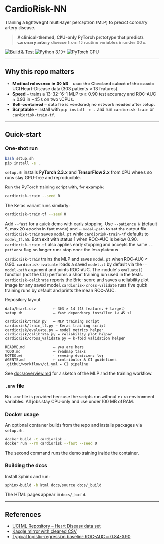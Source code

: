 <!-- markdownlint-disable MD013 -->
# CardioRisk-NN

Training a lightweight multi-layer perceptron (MLP) to predict coronary artery
disease.

> **A clinical-themed, CPU-only PyTorch prototype that predicts coronary artery**
> disease from 13 routine variables in under 60 s.

[![Build & Test][ci-badge]][ci-link]
![Python 3.10+](https://img.shields.io/badge/python-3.10%2B-blue)
![PyTorch CPU](https://img.shields.io/badge/PyTorch-2.3%20CPU-lightgrey)

---

## Why this repo matters

* **Medical relevance in 30 kB** – uses the Cleveland subset of the classic UCI
  Heart-Disease data (303 patients × 13 features).
* **Speed** – trains a 13-32-16-1 MLP to ≥ 0.90 test accuracy and ROC-AUC ≈
  0.93 in ~45 s on two vCPUs.
* **Self-contained** – data file is vendored; no network needed after setup.
* **Scriptable** – install with `pip install -e .` and run `cardiorisk-train` or `cardiorisk-train-tf`.

---

## Quick-start

### One-shot run

```bash
bash setup.sh
pip install -e .
```

`setup.sh` installs **PyTorch 2.3.x** and **TensorFlow 2.x** from CPU wheels so
runs stay GPU-free and reproducible.

Run the PyTorch training script with, for example:

```bash
cardiorisk-train --seed 0
```

The Keras variant runs similarly:

```bash
cardiorisk-train-tf --seed 0
```

Add `--fast` for a quick demo with early stopping. Use `--patience N` (default
5, max 20 epochs in fast mode) and `--model-path` to set the output file.
`cardiorisk-train` saves `model.pt` while `cardiorisk-train-tf` defaults to `model_tf.h5`. Both
exit with status 1 when ROC‑AUC is below 0.90.
`cardiorisk-train-tf` also applies early stopping and accepts the same `--patience`
flag so longer runs stop once the loss plateaus.

`cardiorisk-train` trains the MLP and saves `model.pt` when ROC‑AUC ≥ 0.90.
`cardiorisk-evaluate` loads a saved `model.pt` by default via the `--model-path`
argument and prints ROC‑AUC. The module's `evaluate()` function (not the CLI)
performs a short training run used in the tests.
`cardiorisk-calibrate` reports the Brier score and saves a reliability plot image for
any saved model.
`cardiorisk-cross-validate` runs five quick training runs by default and prints the
mean ROC-AUC.

Repository layout:

```text
data/heart.csv        ← 303 × 14 (13 features + target)
setup.sh              ← fast dependency installer (≤ 45 s)

cardiorisk/train.py   ← MLP training script
cardiorisk/train_tf.py ← Keras training script
cardiorisk/evaluate.py ← model metrics helper
cardiorisk/calibrate.py ← reliability plot helper
cardiorisk/cross_validate.py ← k-fold validation helper

README.md             ← you are here
TODO.md               ← roadmap tasks
NOTES.md              ← running decisions log
AGENTS.md             ← contributor & CI guidelines
.github/workflows/ci.yml ← CI pipeline
```

See [docs/overview.md](docs/overview.md) for a sketch of the MLP and
the training workflow.

### `.env` file

No `.env` file is provided because the scripts run without extra
environment variables. All jobs stay CPU‑only and use under 100 MB of RAM.

### Docker usage

An optional container builds from the repo and installs packages via
`setup.sh`.

```bash
docker build -t cardiorisk .
docker run --rm cardiorisk --fast --seed 0
```

The second command runs the demo training inside the container.

### Building the docs

Install Sphinx and run:

```bash
sphinx-build -b html docs/source docs/_build
```

The HTML pages appear in `docs/_build`.

---

## References

* [UCI ML Repository – Heart Disease data set](https://archive.ics.uci.edu)
* [Kaggle mirror with cleaned CSV](https://kaggle.com)
* [Typical logistic-regression baseline ROC-AUC ≈ 0.84-0.90](
  https://www.ncbi.nlm.nih.gov/pmc/)

[ci-badge]:
  https://img.shields.io/github/actions/workflow/status/example/CardioRisk-NN/ci.yml?branch=main
[ci-link]: https://github.com/example
